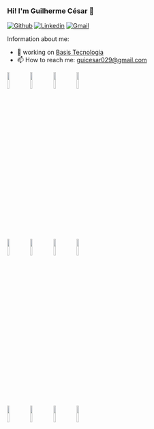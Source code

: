 ### Hi! I'm Guilherme César 👋

[![Github](https://img.shields.io/badge/-Github-000?style=flat&logo=Github&logoColor=white)](https://github.com/GuilhermeCesar029)
[![Linkedin](https://img.shields.io/badge/-LinkedIn-blue?style=flat&logo=Linkedin&logoColor=white)](https://www.linkedin.com/in/guilherme-cesar-4ab922180/)
[![Gmail](http://img.shields.io/badge/-Gmail-8e24aa?style=flat&logo=Gmail&logoColor=white)](mailto:guicesar029@gmail.com)

Information about me:

    

- 💼 working on [Basis Tecnologia](https://www.basis.com.br)
- 📫 How to reach me: guicesar029@gmail.com

<code><img width="10%" src="https://www.vectorlogo.zone/logos/php/php-ar21.svg"></code>
<code><img width="10%" src="https://www.vectorlogo.zone/logos/laravel/laravel-ar21.svg"></code>
<code><img width="10%" src="https://www.vectorlogo.zone/logos/linux/linux-ar21.svg"></code>
<code><img width="10%" src="https://www.vectorlogo.zone/logos/vuejs/vuejs-ar21.svg"></code>
<br>
<code><img width="10%" src="https://www.vectorlogo.zone/logos/angular/angular-ar21.svg"></code>
<code><img width="10%" src="https://www.vectorlogo.zone/logos/getbootstrap/getbootstrap-ar21.svg"></code>
<code><img width="10%" src="https://www.vectorlogo.zone/logos/mysql/mysql-ar21.svg"></code>
<code><img width="10%" src="https://www.vectorlogo.zone/logos/git-scm/git-scm-ar21.svg"></code>
<br>
<code><img width="10%" src="https://www.vectorlogo.zone/logos/docker/docker-ar21.svg"></code>
<code><img width="10%" src="https://www.vectorlogo.zone/logos/javascript/javascript-ar21.svg"></code>
<code><img width="10%" src="https://www.vectorlogo.zone/logos/typescriptlang/typescriptlang-ar21.svg"></code>
<code><img width="10%" src="https://www.vectorlogo.zone/logos/visualstudio_code/visualstudio_code-ar21.svg"></code>



